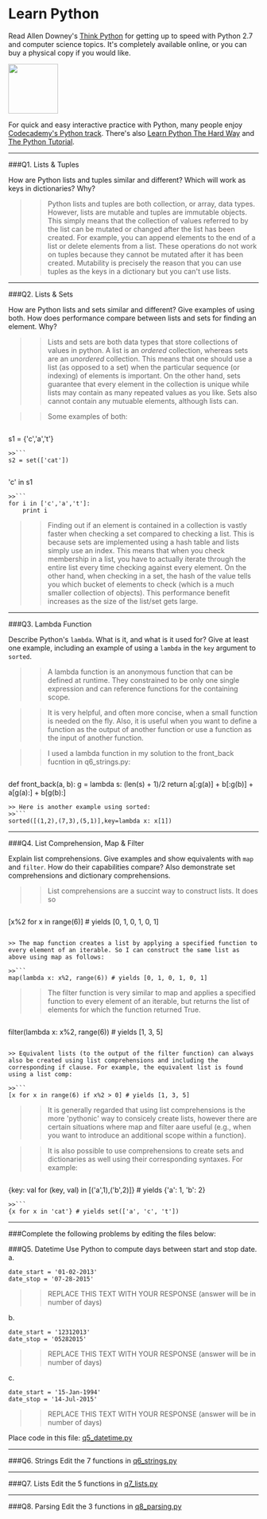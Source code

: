 # Learn Python

Read Allen Downey's [Think Python](http://www.greenteapress.com/thinkpython/) for getting up to speed with Python 2.7 and computer science topics. It's completely available online, or you can buy a physical copy if you would like.

<a href="http://www.greenteapress.com/thinkpython/"><img src="img/think_python.png" style="width: 100px;" target="_blank"></a>

For quick and easy interactive practice with Python, many people enjoy [Codecademy's Python track](http://www.codecademy.com/en/tracks/python). There's also [Learn Python The Hard Way](http://learnpythonthehardway.org/book/) and [The Python Tutorial](https://docs.python.org/2/tutorial/).

---

###Q1. Lists &amp; Tuples

How are Python lists and tuples similar and different? Which will work as keys in dictionaries? Why?

>> Python lists and tuples are both collection, or array, data types. However, lists are mutable and tuples are immutable objects. This simply means that the collection of values referred to by the list can be mutated or changed after the list has been created. For example, you can append elements to the end of a list or delete elements from a list. These operations do not work on tuples because they cannot be mutated after it has been created. Mutability is precisely the reason that you can use tuples as the keys in a dictionary but you can't use lists.

---

###Q2. Lists &amp; Sets

How are Python lists and sets similar and different? Give examples of using both. How does performance compare between lists and sets for finding an element. Why?

>> Lists and sets are both data types that store collections of values in python. A list is an *ordered* collection, whereas sets are an *unordered* collection. This means that one should use a list (as opposed to a set) when the particular sequence (or indexing) of elements is important. On the other hand, sets guarantee that every element in the collection is unique while lists may contain as many repeated values as you like. Sets also cannot contain any mutuable elements, although lists can. 

>> Some examples of both:

>>```
s1 = {'c','a','t'}
```
>>```
s2 = set(['cat'])
```
>>```
'c' in s1
```
>>```
for i in ['c','a','t']:
	print i
```

 >> Finding out if an element is contained in a collection is vastly faster when checking a set compared to checking a list. This is because sets are implemented using a hash table and lists simply use an index. This means that when you check membership in a list, you have to actually iterate through the entire list every time checking against every element. On the other hand, when checking in a set, the hash of the value tells you which bucket of elements to check (which is a much smaller collection of objects). This performance benefit increases as the size of the list/set gets large. 

---

###Q3. Lambda Function

Describe Python's `lambda`. What is it, and what is it used for? Give at least one example, including an example of using a `lambda` in the `key` argument to `sorted`.

>> A lambda function is an anonymous function that can be defined at runtime. They constrained to be only one single expression and can reference functions for the containing scope. 

>> It is very helpful, and often more concise, when a small function is needed on the fly. Also, it is useful when you want to define a function as the output of another function or use a function as the input of another function. 

>> I used a lambda function in my solution to the front_back fucntion in q6_strings.py:

>>```
def front_back(a, b):
	g = lambda s: (len(s) + 1)/2
    return a[:g(a)] + b[:g(b)] + a[g(a):] + b[g(b):]
```
>> Here is another example using sorted:
>>```
sorted([(1,2),(7,3),(5,1)],key=lambda x: x[1])
```
---

###Q4. List Comprehension, Map &amp; Filter

Explain list comprehensions. Give examples and show equivalents with `map` and `filter`. How do their capabilities compare? Also demonstrate set comprehensions and dictionary comprehensions.

>> List comprehensions are a succint way to construct lists. It does so 

>>```
[x%2 for x in range(6)] # yields [0, 1, 0, 1, 0, 1]
```

>> The map function creates a list by applying a specified function to every element of an iterable. So I can construct the same list as above using map as follows:

>>```
map(lambda x: x%2, range(6)) # yields [0, 1, 0, 1, 0, 1]
```

>> The filter function is very similar to map and applies a specified function to every element of an iterable, but returns the list of elements for which the function returned True. 

>>```
filter(lambda x: x%2, range(6)) # yields [1, 3, 5]
```

>> Equivalent lists (to the output of the filter function) can always also be created using list comprehensions and including the corresponding if clause. For example, the equivalent list is found using a list comp:

>>```
[x for x in range(6) if x%2 > 0] # yields [1, 3, 5]
```

>> It is generally regarded that using list comprehensions is the more 'pythonic' way to consicely create lists, however there are certain situations where map and filter aare useful (e.g., when you want to introduce an additional scope within a function). 

>> It is also possible to use comprehensions to create sets and dictionaries as well using their corresponding syntaxes. For example:

>>```
{key: val for (key, val) in [('a',1),('b',2)]} # yields {'a': 1, 'b': 2}
```
>>```
{x for x in 'cat'} # yields set(['a', 'c', 't'])
```


---

###Complete the following problems by editing the files below:

###Q5. Datetime
Use Python to compute days between start and stop date.   
a.  

```
date_start = '01-02-2013'    
date_stop = '07-28-2015'
```

>> REPLACE THIS TEXT WITH YOUR RESPONSE (answer will be in number of days)

b.  
```
date_start = '12312013'  
date_stop = '05282015'  
```

>> REPLACE THIS TEXT WITH YOUR RESPONSE (answer will be in number of days)

c.  
```
date_start = '15-Jan-1994'      
date_stop = '14-Jul-2015'  
```

>> REPLACE THIS TEXT WITH YOUR RESPONSE  (answer will be in number of days)

Place code in this file: [q5_datetime.py](python/q5_datetime.py)

---

###Q6. Strings
Edit the 7 functions in [q6_strings.py](python/q6_strings.py)

---

###Q7. Lists
Edit the 5 functions in [q7_lists.py](python/q7_lists.py)

---

###Q8. Parsing
Edit the 3 functions in [q8_parsing.py](python/q8_parsing.py)





